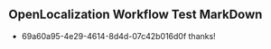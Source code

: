 ## OpenLocalization Workflow Test MarkDown
* 69a60a95-4e29-4614-8d4d-07c42b016d0f thanks!

<!--HONumber=Aug16_HO5-->


